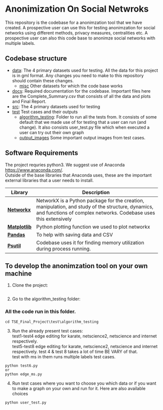 # Anonimization On Social Netwroks
This repository is the codebase for a anonimzation tool that we have created. A prospective user can use this for testing anonimzation for social networks using different methods, privacy measures, centralities etc. A prospective user can also this code base to anonimze social networks with multiple labels.

## Codebase structure

* [data](data): The 4 primary datasets used for testing. All the data for this project is in gml format. Any changes you need to make to this repository should contain these changes.
  * [misc](misc) Other datasets for which the code base works
* [docs](docs): Required documentation for the codebase. Important files here are the Complete_Summary.csv that consists of all the data and plots and Final Report.
* [src](src): The 4 primary datasets used for testing  
* [test](test) Test cases and their outputs
  * [algorithm_testing](algorithm_testing): Folder to run all the tests from. It consists of some default that we made use of for testing that a user can run (and change). It also consists user_test.py file which when executed a user can try out their own graph
  * [output_images](output_images) Some important output images from test cases.
  

## Software Requirements
The project requries python3. We suggest use of Anaconda https://www.anaconda.com/.  
Outside of the base libraries that Anaconda uses, these are the important external libraries that a user needs to install.

| Library | Description |
| ---- | --- |
| [**Networkx**](https://networkx.github.io/) | NetworkX is a Python package for the creation, manipulation, and study of the structure, dynamics, and functions of complex networks. Codebase uses this extensively |
| [**Matplotlib**](https://matplotlib.org/) | Python plotting function we used to plot networkx |
| [**Pandas**](https://pandas.pydata.org/) | To help with saving data and CSV  |
| [**Psutil**](https://psutil.readthedocs.io/en/latest/) | Codebase uses it for finding memory utilization during process running.


## To develop the anonimzation tool on your own machine
1. Clone the project:
```

```
2. Go to the algorithm_testing folder:
### All the code run in this folder.
```
cd TSE_Final_Project\test\algorithm_testing
```

3. Run the already present test cases:  
test1-test4 edge editing for karate, netscience2, netscience and internet respectively.  
test5-test8 edge editing for karate, netscience2, netscience and internet respectively. 
test 4 & test 8 takes a lot of time BE VARY of that.  
test with ms in them runs multiple labels test cases.

```
python test6.py
or
python edge_ms.py
```  
4. Run test cases where you want to choose you which data or if you want to make a graph on your own and run for it. Here are also available choices 
```
python user_test.py
```

